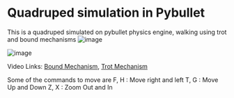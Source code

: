 # Quadruped simulation in Pybullet
This is a quadruped simulated on pybullet physics engine, walking using trot and bound mechanisms
![image](https://user-images.githubusercontent.com/42448031/116126674-8dff3880-a6e4-11eb-8db4-6514560cd462.png)

![image](https://user-images.githubusercontent.com/42448031/116126947-de769600-a6e4-11eb-9721-6cc1cfb5d5f5.png)

Video Links: <a href ="https://www.youtube.com/watch?v=3vZSDTzXrAk">Bound Mechanism</a>, <a href="https://www.youtube.com/watch?v=FqQRJ7MsvTY"> Trot Mechanism</a>

Some of the commands to move are 
F, H : Move right and left
T, G : Move Up and Down
Z, X : Zoom Out and In
